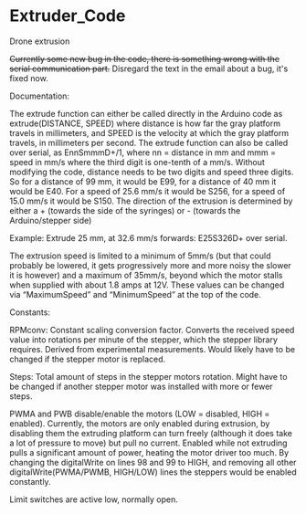# Extruder_Code
Drone extrusion

~~Currently some new bug in the code, there is something wrong with the serial communication part.~~ Disregard the text in the email about a bug, it's fixed now. 


Documentation: 

The extrude function can either be called directly in the Arduino code as extrude(DISTANCE, SPEED) where distance is how far the gray platform travels in millimeters, and SPEED is the velocity at which the gray platform travels, in millimeters per second. The extrude function can also be called over serial, as EnnSmmmD+/1, where nn = distance in mm and mmm = speed in mm/s where the third digit is one-tenth of a mm/s. Without modifying the code, distance needs to be two digits and speed three digits. So for a distance of 99 mm, it would be E99, for a distance of 40 mm it would be E40. For a speed of 25.6 mm/s it would be S256, for a speed of 15.0 mm/s it would be S150. The direction of the extrusion is determined by either a + (towards the side of the syringes) or - (towards the Arduino/stepper side)

Example: Extrude 25 mm, at 32.6 mm/s forwards: E25S326D+ over serial. 


The extrusion speed is limited to a minimum of 5mm/s (but that could probably be lowered, it gets progressively more and more noisy the slower it is however) and a maximum of 35mm/s, beyond which the motor stalls when supplied with about 1.8 amps at 12V. These values can be changed via “MaximumSpeed” and “MinimumSpeed” at the top of the code. 

Constants: 

RPMconv: Constant scaling conversion factor. Converts the received speed value into rotations per minute of the stepper, which the stepper library requires. Derived from experimental measurements. Would likely have to be changed if the stepper motor is replaced. 

Steps: Total amount of steps in the stepper motors rotation. Might have to be changed if another stepper motor was installed with more or fewer steps. 

PWMA and PWB disable/enable the motors (LOW = disabled, HIGH = enabled). Currently, the motors are only enabled during extrusion, by disabling them the extruding platform can turn freely (although it does take a lot of pressure to move) but pull no current. Enabled while not extruding pulls a significant amount of power, heating the motor driver too much. By changing the digitalWrite on lines 98 and 99 to HIGH, and removing all other digitalWrite(PWMA/PWMB, HIGH/LOW) lines the steppers would be enabled constantly. 

Limit switches are active low, normally open. 
